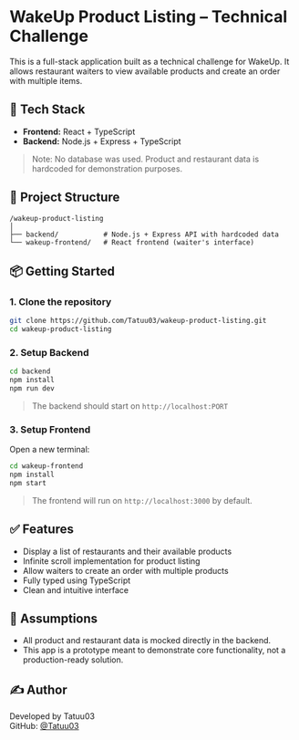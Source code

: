 # WakeUp Product Listing – Technical Challenge

This is a full-stack application built as a technical challenge for WakeUp. It allows restaurant waiters to view available products and create an order with multiple items.

## 🚀 Tech Stack

- **Frontend:** React + TypeScript
- **Backend:** Node.js + Express + TypeScript

> Note: No database was used. Product and restaurant data is hardcoded for demonstration purposes.

## 📂 Project Structure

```
/wakeup-product-listing
│
├── backend/           # Node.js + Express API with hardcoded data
└── wakeup-frontend/   # React frontend (waiter's interface)
```

## 📦 Getting Started

### 1. Clone the repository

```bash
git clone https://github.com/Tatuu03/wakeup-product-listing.git
cd wakeup-product-listing
```

### 2. Setup Backend

```bash
cd backend
npm install
npm run dev
```

> The backend should start on `http://localhost:PORT`

### 3. Setup Frontend

Open a new terminal:

```bash
cd wakeup-frontend
npm install
npm start
```

> The frontend will run on `http://localhost:3000` by default.

## ✅ Features

- Display a list of restaurants and their available products
- Infinite scroll implementation for product listing
- Allow waiters to create an order with multiple products
- Fully typed using TypeScript
- Clean and intuitive interface

## 📝 Assumptions

- All product and restaurant data is mocked directly in the backend.
- This app is a prototype meant to demonstrate core functionality, not a production-ready solution.

## ✍️ Author

Developed by Tatuu03  
GitHub: [@Tatuu03](https://github.com/Tatuu03)
